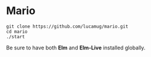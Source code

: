# Mario

```
git clone https://github.com/lucamug/mario.git
cd mario
./start
```

Be sure to have both **Elm** and **Elm-Live** installed globally.
